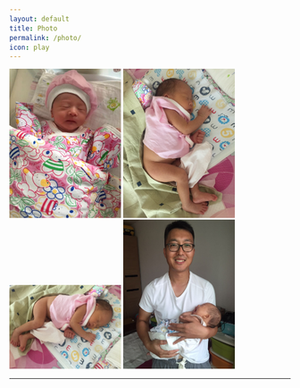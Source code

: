 ```yaml
---
layout: default
title: Photo
permalink: /photo/
icon: play 
---
```


<img src="/images/family/thumb_IMG_2087_1024.jpg" width="200">
<img src="/images/family/thumb_IMG_2153_1024.jpg" width="200">
<img src="/images/family/thumb_IMG_2151_1024.jpg" width="200">
<img src="/images/family/thumb_IMG_2183_1024.jpg" width="200">

---




